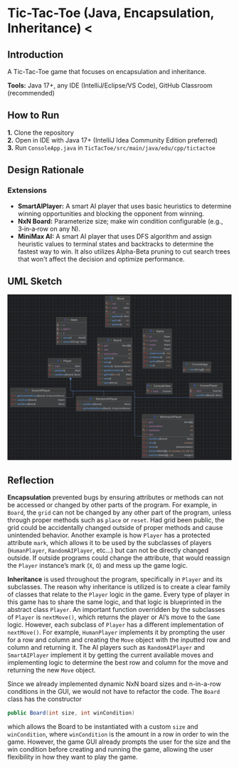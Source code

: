 # Tic-Tac-Toe (Java, Encapsulation, Inheritance) <

## Introduction
A Tic-Tac-Toe game that focuses on encapsulation and inheritance.

**Tools:** Java 17+, any IDE (IntelliJ/Eclipse/VS Code), GitHub Classroom (recommended)

## How to Run
**1.** Clone the repository  
**2.** Open in IDE with Java 17+ (IntelliJ Idea Community Edition preferred)   
**3.** Run `ConsoleApp.java` in `TicTacToe/src/main/java/edu/cpp/tictactoe`  


## Design Rationale

### Extensions

- **SmartAIPlayer:** A smart AI player that uses basic heuristics to determine winning opportunities and blocking the opponent from winning.
- **NxN Board:** Parameterize size; make win condition configurable (e.g., 3‑in‑a‑row on any N).
- **MiniMax AI:** A smart AI player that uses DFS algorithm and assign heuristic values to terminal states and backtracks to determine the fastest way to win. It also utilizes Alpha-Beta pruning to cut search trees that won't affect the decision and optimize performance.

## UML Sketch
![UML Diagram for TicTacToe](./TicTacToe/media/uml_diagram.png)

## Reflection

**Encapsulation** prevented bugs by ensuring attributes or methods can not be accessed or changed by other parts of the program. For example, in `Board`, the `grid` can not be changed by any other part of the program, unless through proper methods such as `place` or `reset`. Had grid been public, the grid could be accidentally changed outside of proper methods and cause unintended behavior. Another example is how `Player` has a protected attribute `mark`, which allows it to be used by the subclasses of players (`HumanPlayer`, `RandomAIPlayer`, etc…) but can not be directly changed outside. If outside programs could change the attribute, that would reassign the `Player` instance’s mark (`X`, `O`) and mess up the game logic.

**Inheritance** is used throughout the program, specifically in `Player` and its subclasses. The reason why inheritance is utilized is to create a clear family of classes that relate to the `Player` logic in the game. Every type of player in this game has to share the same logic, and that logic is blueprinted in the abstract class `Player`. An important function overridden by the subclasses of `Player` is `nextMove()`, which returns the player or AI’s move to the `Game` logic. However, each subclass of `Player` has a different implementation of `nextMove()`. For example, `HumanPlayer` implements it by prompting the user for a row and column and creating the `Move` object with the inputted row and column and returning it. The AI players such as `RandomAIPlayer` and `SmartAIPlayer` implement it by getting the current available moves and implementing logic to determine the best row and column for the move and returning the new `Move` object.

Since we already implemented dynamic NxN board sizes and n-in-a-row conditions in the GUI, we would not have to refactor the code. The `Board` class has the constructor 
```Java
public Board(int size, int winCondition)
```
which allows the Board to be instantiated with a custom `size` and `winCondition`, where `winCondition` is the amount in a row in order to win the game. However, the game GUI already prompts the user for the size and the win condition before creating and running the game, allowing the user flexibility in how they want to play the game.

